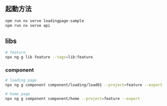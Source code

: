 ## 起動方法

```sh
npm run nx serve loadingpage-sample
npm run nx serve api
```

## libs

```sh
# feature
npx ng g lib feature --tags=lib:feature


```

### component

```sh
# loading page
npx ng g component component/loading/load01 --project=feature --export

# home page
npx ng g component component/home --project=feature --export
```